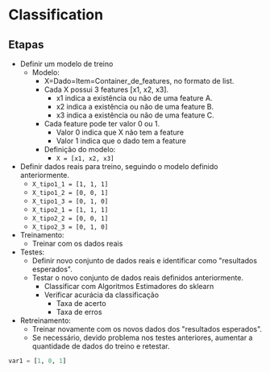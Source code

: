 # Classification

## Etapas
- Definir um modelo de treino
    - Modelo: 
        - X=Dado=Item=Container_de_features, no formato de list.
        - Cada X possui 3 features [x1, x2,  x3].
            - x1 indica a existência ou não de uma feature A.
            - x2 indica a existência ou não de uma feature B.
            - x3 indica a existência ou não de uma feature C.
        - Cada feature pode ter valor 0 ou 1. 
            - Valor 0 indica que X não tem a feature
            - Valor 1 indica que o dado tem a feature
        - Definição do modelo:
            - `X = [x1, x2, x3]`
- Definir dados reais para treino, seguindo o modelo definido anteriormente.
    - `X_tipo1_1 = [1, 1, 1]`
    - `X_tipo1_2 = [0, 0, 1]`
    - `X_tipo1_3 = [0, 1, 0]`
    - `X_tipo2_1 = [1, 1, 1]`
    - `X_tipo2_2 = [0, 0, 1]`
    - `X_tipo2_3 = [0, 1, 0]`
- Treinamento:
    - Treinar com os dados reais
- Testes:
    - Definir novo conjunto de dados reais e identificar como "resultados esperados".
    - Testar o novo conjunto de dados reais definidos anteriormente.
        - Classificar com Algoritmos Estimadores do sklearn
        - Verificar acurácia da classificação
            - Taxa de acerto
            - Taxa de erros
- Retreinamento:
    - Treinar novamente com os novos dados dos "resultados esperados".
    - Se necessário, devido problema nos testes anteriores, aumentar a quantidade de dados do treino e retestar.

```python
var1 = [1, 0, 1]

```